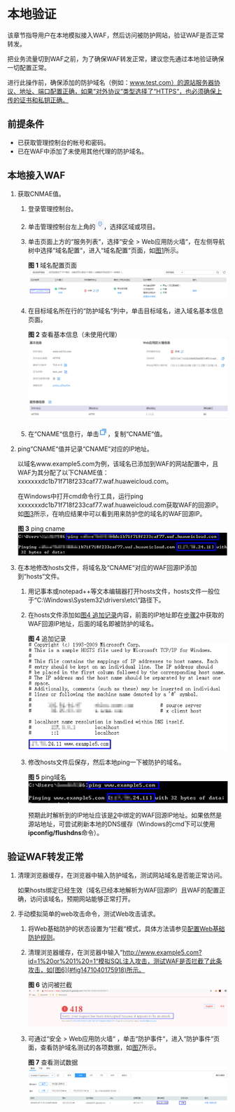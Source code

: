 # 本地验证<a name="waf_01_0073"></a>

该章节指导用户在本地模拟接入WAF，然后访问被防护网站，验证WAF是否正常转发。

把业务流量切到WAF之前，为了确保WAF转发正常，建议您先通过本地验证确保一切配置正常。

进行此操作前，确保添加的防护域名（例如：www.test.com）的源站服务器协议、地址、端口配置正确，如果“对外协议“类型选择了“HTTPS“，也必须确保上传的证书和私钥正确。

## 前提条件<a name="section990420459317"></a>

-   已获取管理控制台的帐号和密码。
-   已在WAF中添加了未使用其他代理的防护域名。

## 本地接入WAF<a name="section177188488332"></a>

1.  获取CNMAE值。
    1.  登录管理控制台。
    2.  单击管理控制台左上角的![](figures/选择区域图标-1.jpg)，选择区域或项目。
    3.  单击页面上方的“服务列表“，选择“安全  \>  Web应用防火墙“，在左侧导航树中选择“域名配置“，进入“域名配置“页面，如[图1](#zh-cn_topic_0110861354_fig15593418182219)所示。

        **图 1**  域名配置页面<a name="zh-cn_topic_0110861354_fig15593418182219"></a>  
        ![](figures/域名配置页面.png "域名配置页面")

    4.  在目标域名所在行的“防护域名“列中，单击目标域名，进入域名基本信息页面。

        **图 2**  查看基本信息（未使用代理）<a name="fig967685918543"></a>  
        ![](figures/查看基本信息（未使用代理）.png "查看基本信息（未使用代理）")

    5.  在“CNAME“信息行，单击![](figures/复制按钮.jpg)，复制“CNAME“值。

2.  <a name="li132916207364"></a>ping“CNAME“值并记录“CNAME“对应的IP地址。

    以域名www.example5.com为例，该域名已添加到WAF的网站配置中，且WAF为其分配了以下CNAME值：xxxxxxxdc1b71f718f233caf77.waf.huaweicloud.com。

    在Windows中打开cmd命令行工具，运行ping xxxxxxxdc1b71f718f233caf77.waf.huaweicloud.com获取WAF的回源IP。如[图3](#fig3609445192)所示，在响应结果中可以看到用来防护您的域名的WAF回源IP。

    **图 3**  ping cname<a name="fig3609445192"></a>  
    ![](figures/ping-cname.png "ping-cname")

3.  在本地修改hosts文件，将域名及“CNAME“对应的WAF回源IP添加到“hosts“文件。
    1.  用记事本或notepad++等文本编辑器打开hosts文件，hosts文件一般位于“C:\\Windows\\System32\\drivers\\etc\\“路径下。
    2.  <a name="li4860411142315"></a>在hosts文件添加如[图4 追加记录](#fig386011112317)内容，前面的IP地址即在[步骤2](#li132916207364)中获取的WAF回源IP地址，后面的域名即被防护的域名。

        **图 4**  追加记录<a name="fig386011112317"></a>  
        ![](figures/追加记录.png "追加记录")

    3.  修改hosts文件后保存，然后本地ping一下被防护的域名。

        **图 5**  ping域名<a name="fig11957173124414"></a>  
        ![](figures/ping域名.png "ping域名")

        预期此时解析到的IP地址应该是[2](#li4860411142315)中绑定的WAF回源IP地址。如果依然是源站地址，可尝试刷新本地的DNS缓存（Windows的cmd下可以使用**ipconfig/flushdns**命令）。



## 验证WAF转发正常<a name="section13175175825920"></a>

1.  清理浏览器缓存，在浏览器中输入防护域名，测试网站域名是否能正常访问。

    如果hosts绑定已经生效（域名已经本地解析为WAF回源IP）且WAF的配置正确，访问该域名，预期网站能够正常打开。

2.  手动模拟简单的web攻击命令，测试Web攻击请求。
    1.  将Web基础防护的状态设置为“拦截“模式，具体方法请参见[配置Web基础防护规则](配置Web基础防护规则.md)。
    2.  清理浏览器缓存，在浏览器中输入“http://www.example5.com?id=1%20or%201%20=1“模拟SQL注入攻击，测试WAF是否拦截了此条攻击，如[图6](#fig1471040175918)所示。

        **图 6**  访问被拦截<a name="fig1471040175918"></a>  
        ![](figures/访问被拦截.png "访问被拦截")

    3.  可通过“安全  \>  Web应用防火墙“ ，单击“防护事件“，进入“防护事件“页面，查看防护域名测试的各项数据，如[图7](#fig1348440105913)所示。

        **图 7**  查看测试数据<a name="fig1348440105913"></a>  
        ![](figures/查看测试数据.png "查看测试数据")



